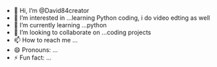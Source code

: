 - 👋 Hi, I’m @David84creator
- 👀 I’m interested in ...learning Python coding, i do video edting as well
- 🌱 I’m currently learning ...python
- 💞️ I’m looking to collaborate on ...coding projects
- 📫 How to reach me ...
- 😄 Pronouns: ...
- ⚡ Fun fact: ...

<!---
David84creator/David84creator is a ✨ special ✨ repository because its `README.md` (this file) appears on your GitHub profile.
You can click the Preview link to take a look at your changes.
--->
